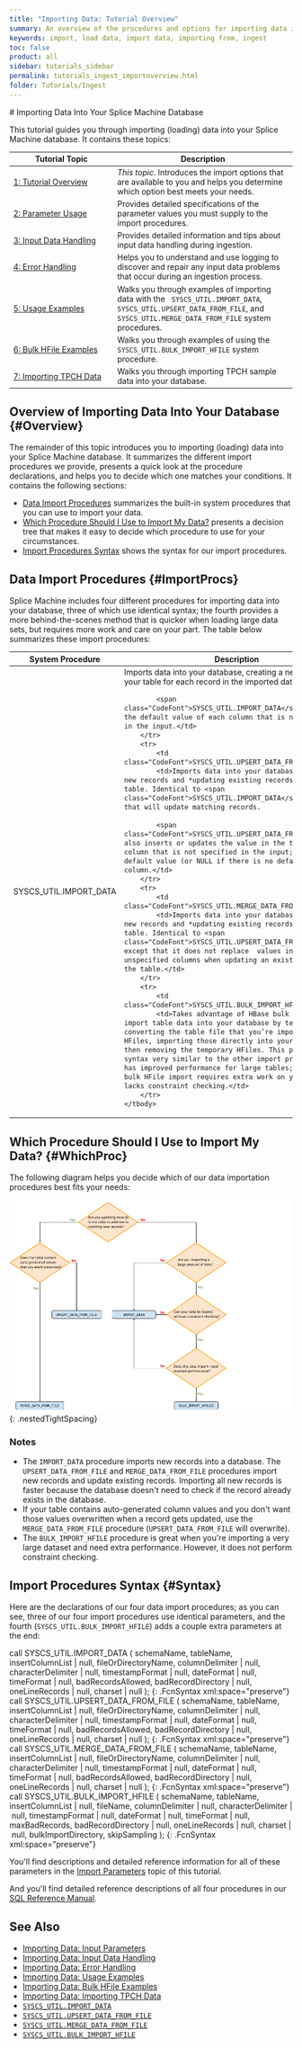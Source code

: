 ```yaml
---
title: "Importing Data: Tutorial Overview"
summary: An overview of the procedures and options for importing data into your Splice Machine database.
keywords: import, load data, import data, importing from, ingest
toc: false
product: all
sidebar: tutorials_sidebar
permalink: tutorials_ingest_importoverview.html
folder: Tutorials/Ingest
---
```

<section>
<div class="TopicContent" data-swiftype-index="true" markdown="1">
# Importing Data Into Your Splice Machine Database

This tutorial guides you through importing (loading) data into your Splice Machine database. It contains these topics:

<table>
    <col width="185px"/>
    <col />
    <thead>
        <tr>
            <th>Tutorial Topic</th>
            <th>Description</th>
        </tr>
    </thead>
    <tbody>
        <tr>
            <td><a href="#Overview">1: Tutorial Overview</a></td>
            <td><em>This topic</em>. Introduces the import options that are available to you and helps you determine which option best meets your needs.</td>
        </tr>
        <tr>
            <td><a href="tutorials_ingest_importparams.html">2: Parameter Usage</a></td>
            <td>Provides detailed specifications of the parameter values you must supply to the import procedures.</td>
        </tr>
        <tr>
            <td><a href="tutorials_ingest_importinput.html">3: Input Data Handling</a></td>
            <td>Provides detailed information and tips about input data handling during ingestion.</td>
        </tr>
        <tr>
            <td><a href="tutorials_ingest_importerrors.html">4: Error Handling</a></td>
            <td>Helps you to understand and use logging to discover and repair any input data problems that occur during an ingestion process.</td>
        </tr>
        <tr>
            <td><a href="tutorials_ingest_importexamples1.html">5: Usage Examples</a></td>
            <td>Walks you through examples of importing data with the &nbsp; <code>SYSCS_UTIL.IMPORT_DATA</code>, <code>SYSCS_UTIL.UPSERT_DATA_FROM_FILE</code>, and <code>SYSCS_UTIL.MERGE_DATA_FROM_FILE</code> system procedures.</td>
        </tr>
        <tr>
            <td><a href="tutorials_ingest_importexampleshfile.html">6: Bulk HFile Examples</a></td>
            <td>Walks you through examples of using the <code>SYSCS_UTIL.BULK_IMPORT_HFILE</code> system procedure.</td>
        </tr>
        <tr>
            <td><a href="tutorials_ingest_importexamplestpch.html">7: Importing TPCH Data</a></td>
            <td>Walks you through importing TPCH sample data into your database.</td>
        </tr>
    </tbody>
</table>

## Overview of Importing Data Into Your Database {#Overview}

The remainder of this topic introduces you to importing (loading) data into your Splice Machine database. It summarizes the different import procedures we provide, presents a quick look at the procedure declarations, and helps you to decide which one matches your conditions. It contains the following sections:

* [Data Import Procedures](#ImportProcs) summarizes the built-in system procedures that you can use to import your data.
* [Which Procedure Should I Use to Import My Data?](#WhichProc) presents a decision tree that makes it easy to decide which procedure to use for your circumstances.
* [Import Procedures Syntax](#Syntax) shows the syntax for our import procedures.

## Data Import Procedures {#ImportProcs}

Splice Machine includes four different procedures for importing data into your database, three of which use identical syntax; the fourth provides a more behind-the-scenes method that is quicker when loading large data sets, but requires more work and care on your part. The table below summarizes these import procedures:

<table>
    <col />
    <col />
    <thead>
        <tr>
            <th>System Procedure</th>
            <th>Description</th>
        </tr>
    </thead>
    <tbody>
        <tr>
            <td class="CodeFont">SYSCS_UTIL.IMPORT_DATA</td>
            <td>Imports data into your database, creating a new record in your table for each record in the imported data.

            <span class="CodeFont">SYSCS_UTIL.IMPORT_DATA</span> inserts the default value of each column that is not specified in the input.</td>
        </tr>
        <tr>
            <td class="CodeFont">SYSCS_UTIL.UPSERT_DATA_FROM_FILE</td>
            <td>Imports data into your database, creating new records and *updating existing records* in the table. Identical to <span class="CodeFont">SYSCS_UTIL.IMPORT_DATA</span> except that will update matching records.

            <span class="CodeFont">SYSCS_UTIL.UPSERT_DATA_FROM_FILE</span> also inserts or updates the value in the table of each column that is not specified in the input; inserting the default value (or NULL if there is no default) for that column.</td>
        </tr>
        <tr>
            <td class="CodeFont">SYSCS_UTIL.MERGE_DATA_FROM_FILE</td>
            <td>Imports data into your database, creating new records and *updating existing records* in the table. Identical to <span class="CodeFont">SYSCS_UTIL.UPSERT_DATA_FROM_FILE</span> except that it does not replace  values in the table for unspecified columns when updating an existing record in the table.</td>
        </tr>
        <tr>
            <td class="CodeFont">SYSCS_UTIL.BULK_IMPORT_HFILE</td>
            <td>Takes advantage of HBase bulk loading to import table data into your database by temporarily converting the table file that you’re importing into HFiles, importing those directly into your database, and then removing the temporary HFiles. This procedure uses syntax very similar to the other import procedures and has improved performance for large tables; however, the bulk HFile import requires extra work on your part and lacks constraint checking.</td>
        </tr>
    </tbody>
</table>

## Which Procedure Should I Use to Import My Data? {#WhichProc}

The following diagram helps you decide which of our data importation procedures best fits your needs:

<img src="images/WhichImportProc.png">
{: .nestedTightSpacing}

### Notes

* The `IMPORT_DATA` procedure imports new records into a database. The `UPSERT_DATA_FROM_FILE` and `MERGE_DATA_FROM_FILE` procedures import new records and update existing records. Importing all new records is faster because the database doesn't need to check if the record already exists in the database.
* If your table contains auto-generated column values and you don't want those values overwritten when a record gets updated, use the `MERGE_DATA_FROM_FILE` procedure (`UPSERT_DATA_FROM_FILE` will overwrite).
* The `BULK_IMPORT_HFILE` procedure is great when you're importing a very large dataset and need extra performance. However, it does not perform constraint checking.

## Import Procedures Syntax {#Syntax}

Here are the declarations of our four data import procedures; as you can see, three of our four import procedures use identical parameters, and the fourth (`SYSCS_UTIL.BULK_IMPORT_HFILE`) adds a couple extra parameters at the end:

<div class="fcnWrapperWide" markdown="1">
    call SYSCS_UTIL.IMPORT_DATA (
            schemaName,
            tableName,
            insertColumnList | null,
            fileOrDirectoryName,
            columnDelimiter | null,
            characterDelimiter | null,
            timestampFormat | null,
            dateFormat | null,
            timeFormat | null,
            badRecordsAllowed,
            badRecordDirectory | null,
            oneLineRecords | null,
            charset | null
            );
{: .FcnSyntax xml:space="preserve"}

</div>

<div class="fcnWrapperWide" markdown="1">
    call SYSCS_UTIL.UPSERT_DATA_FROM_FILE (
           schemaName,
           tableName,
           insertColumnList | null,
           fileOrDirectoryName,
           columnDelimiter | null,
           characterDelimiter | null,
           timestampFormat | null,
           dateFormat | null,
           timeFormat | null,
           badRecordsAllowed,
           badRecordDirectory | null,
           oneLineRecords | null,
           charset | null
    );
{: .FcnSyntax xml:space="preserve"}

</div>

<div class="fcnWrapperWide" markdown="1">
    call SYSCS_UTIL.MERGE_DATA_FROM_FILE (
           schemaName,
           tableName,
           insertColumnList | null,
           fileOrDirectoryName,
           columnDelimiter | null,
           characterDelimiter | null,
           timestampFormat | null,
           dateFormat | null,
           timeFormat | null,
           badRecordsAllowed,
           badRecordDirectory | null,
           oneLineRecords | null,
           charset | null
    );
{: .FcnSyntax xml:space="preserve"}

</div>

<div class="fcnWrapperWide" markdown="1">
    call SYSCS_UTIL.BULK_IMPORT_HFILE (
        schemaName,
        tableName,
        insertColumnList | null,
        fileName,
        columnDelimiter | null,
        characterDelimiter | null,
        timestampFormat | null,
        dateFormat | null,
        timeFormat | null,
        maxBadRecords,
        badRecordDirectory | null,
        oneLineRecords | null,
        charset | null,
        bulkImportDirectory,
        skipSampling
    );
{: .FcnSyntax xml:space="preserve"}

</div>

You'll find descriptions and detailed reference information for all of these parameters in the [Import Parameters](tutorials_ingest_importparams.html) topic of this tutorial.

And you'll find detailed reference descriptions of all four procedures in our [SQL Reference Manual](sqlref_intro.html).

## See Also

*  [Importing Data: Input Parameters](tutorials_ingest_importparams.html)
*  [Importing Data: Input Data Handling](tutorials_ingest_importinput.html)
*  [Importing Data: Error Handling](tutorials_ingest_importerrors.html)
*  [Importing Data: Usage Examples](tutorials_ingest_importexamples1.html)
*  [Importing Data: Bulk HFile Examples](tutorials_ingest_importexampleshfile.html)
*  [Importing Data: Importing TPCH Data](tutorials_ingest_importexamplestpch.html)
*  [`SYSCS_UTIL.IMPORT_DATA`](sqlref_sysprocs_importdata.html)
*  [`SYSCS_UTIL.UPSERT_DATA_FROM_FILE`](sqlref_sysprocs_upsertdata.html)
*  [`SYSCS_UTIL.MERGE_DATA_FROM_FILE`](sqlref_sysprocs_mergedata.html)
*  [`SYSCS_UTIL.BULK_IMPORT_HFILE`](sqlref_sysprocs_importhfile.html)
